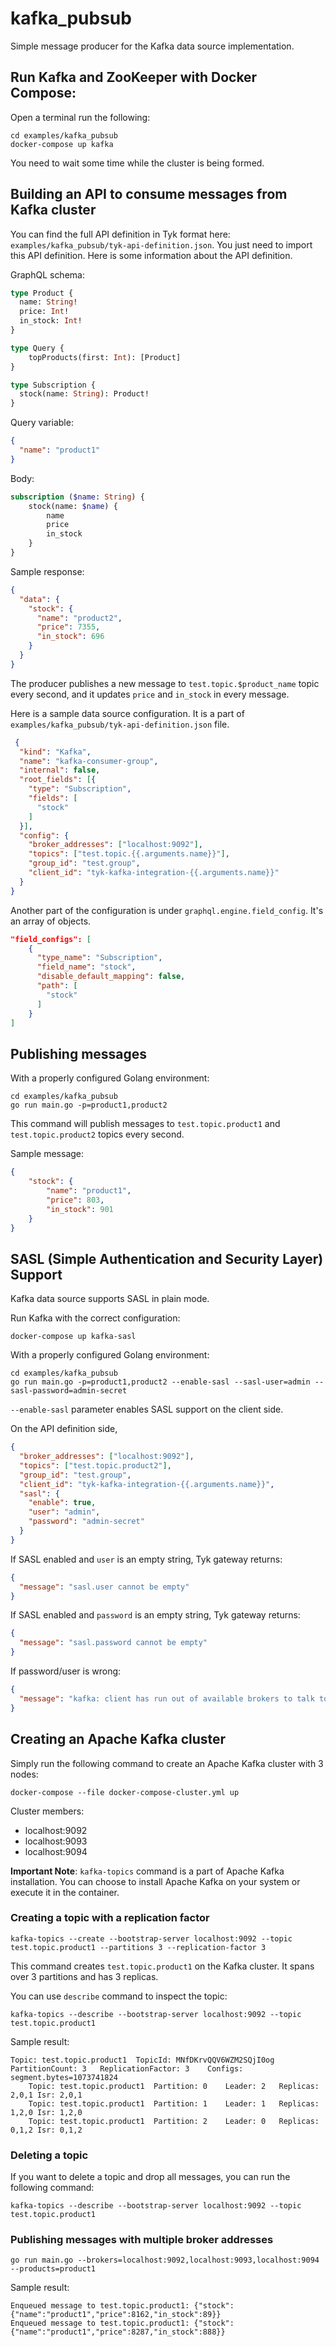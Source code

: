 # kafka_pubsub

Simple message producer for the Kafka data source implementation. 

## Run Kafka and ZooKeeper with Docker Compose:

Open a terminal run the following:

```
cd examples/kafka_pubsub
docker-compose up kafka
```

You need to wait some time while the cluster is being formed. 

## Building an API to consume messages from Kafka cluster

You can find the full API definition in Tyk format here: `examples/kafka_pubsub/tyk-api-definition.json`. You just need to import this API definition. Here is 
some information about the API definition. 

GraphQL schema:

```graphql
type Product {
  name: String!
  price: Int!
  in_stock: Int!
}

type Query {
    topProducts(first: Int): [Product]
}

type Subscription {
  stock(name: String): Product!
}
```

Query variable:

```json
{
  "name": "product1"
}
```

Body:
```graphql
subscription ($name: String) {
    stock(name: $name) {
        name
        price
        in_stock
    }
}
```

Sample response:
```json
{
  "data": {
    "stock": {
      "name": "product2",
      "price": 7355,
      "in_stock": 696
    }
  }
}
```

The producer publishes a new message to `test.topic.$product_name` topic every second, and it updates `price` and `in_stock` in every message.

Here is a sample data source configuration. It is a part of `examples/kafka_pubsub/tyk-api-definition.json` file.

```json
 {
  "kind": "Kafka",
  "name": "kafka-consumer-group",
  "internal": false,
  "root_fields": [{
    "type": "Subscription",
    "fields": [
      "stock"
    ]
  }],
  "config": {
    "broker_addresses": ["localhost:9092"],
    "topics": ["test.topic.{{.arguments.name}}"],
    "group_id": "test.group",
    "client_id": "tyk-kafka-integration-{{.arguments.name}}"
  }
}
```

Another part of the configuration is under `graphql.engine.field_config`. It's an array of objects. 

```json
"field_configs": [
    {
      "type_name": "Subscription",
      "field_name": "stock",
      "disable_default_mapping": false,
      "path": [
        "stock"
      ]
    }
]
```

## Publishing messages

With a properly configured Golang environment:

```
cd examples/kafka_pubsub
go run main.go -p=product1,product2
```

This command will publish messages to `test.topic.product1` and `test.topic.product2` topics every second.

Sample message:
```json
{
	"stock": {
		"name": "product1",
		"price": 803,
		"in_stock": 901
	}
}
```

## SASL (Simple Authentication and Security Layer) Support

Kafka data source supports SASL in plain mode.

Run Kafka with the correct configuration:

```
docker-compose up kafka-sasl
```

With a properly configured Golang environment:

```
cd examples/kafka_pubsub
go run main.go -p=product1,product2 --enable-sasl --sasl-user=admin --sasl-password=admin-secret
```

`--enable-sasl` parameter enables SASL support on the client side. 

On the API definition side,

```json
{
  "broker_addresses": ["localhost:9092"],
  "topics": ["test.topic.product2"],
  "group_id": "test.group",
  "client_id": "tyk-kafka-integration-{{.arguments.name}}",
  "sasl": {
    "enable": true,
    "user": "admin",
    "password": "admin-secret"
  }
}
```
If SASL enabled and `user` is an empty string, Tyk gateway returns: 

```json
{
  "message": "sasl.user cannot be empty"
}
```

If SASL enabled and `password` is an empty string, Tyk gateway returns:

```json
{
  "message": "sasl.password cannot be empty"
}
```

If password/user is wrong:

```json
{
  "message": "kafka: client has run out of available brokers to talk to (Is your cluster reachable?)"
}
```

## Creating an Apache Kafka cluster

Simply run the following command to create an Apache Kafka cluster with 3 nodes:

```
docker-compose --file docker-compose-cluster.yml up
```

Cluster members:

* localhost:9092
* localhost:9093
* localhost:9094

**Important Note**: `kafka-topics` command is a part of Apache Kafka installation. You can choose to install Apache Kafka on your system or
execute it in the container.

### Creating a topic with a replication factor

```
kafka-topics --create --bootstrap-server localhost:9092 --topic test.topic.product1 --partitions 3 --replication-factor 3
```

This command creates `test.topic.product1` on the Kafka cluster. It spans over 3 partitions and has 3 replicas.

You can use `describe` command to inspect the topic:

```
kafka-topics --describe --bootstrap-server localhost:9092 --topic test.topic.product1
```

Sample result:

```
Topic: test.topic.product1	TopicId: MNfDKrvQQV6WZM2SQjI0og	PartitionCount: 3	ReplicationFactor: 3	Configs: segment.bytes=1073741824
	Topic: test.topic.product1	Partition: 0	Leader: 2	Replicas: 2,0,1	Isr: 2,0,1
	Topic: test.topic.product1	Partition: 1	Leader: 1	Replicas: 1,2,0	Isr: 1,2,0
	Topic: test.topic.product1	Partition: 2	Leader: 0	Replicas: 0,1,2	Isr: 0,1,2
```

### Deleting a topic

If you want to delete a topic and drop all messages, you can run the following command:

```
kafka-topics --describe --bootstrap-server localhost:9092 --topic test.topic.product1
```

### Publishing messages with multiple broker addresses

```
go run main.go --brokers=localhost:9092,localhost:9093,localhost:9094 --products=product1
```

Sample result:

```
Enqueued message to test.topic.product1: {"stock":{"name":"product1","price":8162,"in_stock":89}}
Enqueued message to test.topic.product1: {"stock":{"name":"product1","price":8287,"in_stock":888}}
```